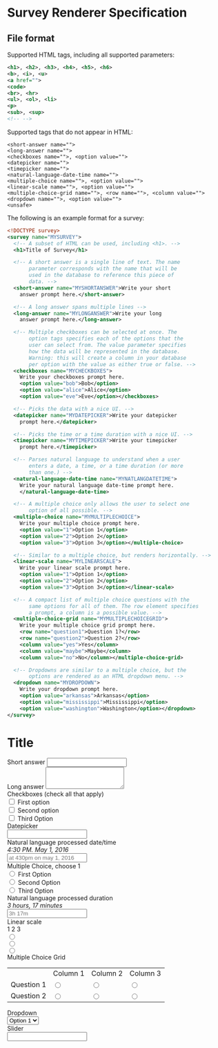 # Survey Renderer Specification

## File format

Supported HTML tags, including all supported parameters:
```xml
<h1>, <h2>, <h3>, <h4>, <h5>, <h6>
<b>, <i>, <u>
<a href="">
<code>
<br>, <hr>
<ul>, <ol>, <li>
<p>
<sub>, <sup>
<!-- -->
```

Supported tags that do not appear in HTML:
```
<short-answer name="">
<long-answer name="">
<checkboxes name="">, <option value="">
<datepicker name="">
<timepicker name="">
<natural-language-date-time name="">
<multiple-choice name="">, <option value="">
<linear-scale name="">, <option value="">
<multiple-choice-grid name="">, <row name="">, <column value="">
<dropdown name="">, <option value="">
<unsafe>
```

The following is an example format for a survey:
```xml
<!DOCTYPE survey>
<survey name="MYSURVEY">
  <!-- A subset of HTML can be used, including <h1>. -->
  <h1>Title of Survey</h1>

  <!-- A short answer is a single line of text. The name
       parameter corresponds with the name that will be
       used in the database to reference this piece of
       data. -->
  <short-answer name="MYSHORTANSWER">Write your short
    answer prompt here.</short-answer>

  <!-- A long answer spans multiple lines -->
  <long-answer name="MYLONGANSWER">Write your long
    answer prompt here.</long-answer>

  <!-- Multiple checkboxes can be selected at once. The
       option tags specifies each of the options that the
       user can select from. The value parameter specifies
       how the data will be represented in the database.
       Warning: this will create a column in your database
       per option with the value as either true or false. -->
  <checkboxes name="MYCHECKBOXES">
    Write your checkboxes prompt here.
    <option value="bob">Bob</option>
    <option value="alice">Alice</option>
    <option value="eve">Eve</option></checkboxes>

  <!-- Picks the data with a nice UI. -->
  <datepicker name="MYDATEPICKER">Write your datepicker
    prompt here.</datepicker>

  <!-- Picks the time or a time duration with a nice UI. -->
  <timepicker name="MYTIMEPICKER">Write your timepicker
    prompt here.</timepicker>

  <!-- Parses natural language to understand when a user
       enters a date, a time, or a time duration (or more
       than one.) -->
  <natural-language-date-time name="MYNATLANGDATETIME">
    Write your natural language date-time prompt here.
    </natural-language-date-time>

  <!-- A multiple choice only allows the user to select one
       option of all possible. -->
  <multiple-choice name="MYMULTIPLECHOICE">
    Write your multiple choice prompt here.
    <option value="1">Option 1</option>
    <option value="2">Option 2</option>
    <option value="3">Option 3</option></multiple-choice>

  <!-- Similar to a multiple choice, but renders horizontally. -->
  <linear-scale name="MYLINEARSCALE">
    Write your linear scale prompt here.
    <option value="1">Option 1</option>
    <option value="2">Option 2</option>
    <option value="3">Option 3</option></linear-scale>

  <!-- A compact list of multiple choice questions with the
       same options for all of them. The row element specifies
       a prompt, a column is a possible value. -->
  <multiple-choice-grid name="MYMULTIPLECHOICEGRID">
    Write your multiple choice grid prompt here.
    <row name="question1">Question 1?</row>
    <row name="question2">Question 2?</row>
    <column value="yes">Yes</column>
    <column value="maybe">Maybe</column>
    <column value="no">No</column></multiple-choice-grid>

  <!-- Dropdowns are similar to a multiple choice, but the
       options are rendered as an HTML dropdown menu. -->
  <dropdown name="MYDROPDOWN">
    Write your dropdown prompt here.
    <option value="arkansas">Arkansas</option>
    <option value="mississippi">Mississippi</option>
    <option value="washington">Washington</option></dropdown>
</survey>
```

<div class="row">
  <div class="col-md-3"></div>
  <div class="col-md-6">
    <h1>Title</h1>
  </div>
  <div class="col-md-3"></div>
</div>

<div class="row">
  <div class="col-md-3"></div>
  <div class="col-md-6">
    <label for="short-answer">Short answer</label>
    <input type="text" class="form-control" id="short-answer">
  </div>
  <div class="col-md-3"></div>
</div>

<div class="row">
  <div class="col-md-3"></div>
  <div class="col-md-6">
    <label for="long-answer">Long answer</label>
    <textarea class="form-control" rows="3" id="long-answer"></textarea>
  </div>
  <div class="col-md-3"></div>
</div>

<div class="row">
  <div class="col-md-3"></div>
  <div class="col-md-6">
    <label>Checkboxes (check all that apply)</label><br>
      <input type="checkbox" value=""> First option<br>
      <input type="checkbox" value=""> Second option<br>
      <input type="checkbox" value=""> Third Option<br>
  </div>
  <div class="col-md-3"></div>
</div>

<div class="row">
  <div class="col-md-3"></div>
  <div class="col-md-6">
    <label>Datepicker</label><br>
    <div><input type="text" class="datepicker"></div>
  </div>
  <div class="col-md-3"></div>
</div>
<div class="row">
  <div class="col-md-3"></div>
  <div class="col-md-6">
    <label for="natural-language-date-time">Natural language processed date/time</label>
    <br><i>4:30 PM. May 1, 2016</i><br>
    <input type="text" class="form-control" placeholder="at 430pm on may 1, 2016" id="natural-language-date-time">
  </div>
  <div class="col-md-3"></div>
</div>

<div class="row">
  <div class="col-md-3"></div>
  <div class="col-md-6">
    <label>Multiple Choice, choose 1</label><br>
    <input type="radio" name="multiple-choice" value=""> First Option<br>
    <input type="radio" name="multiple-choice" value=""> Second Option<br>
    <input type="radio" name="multiple-choice" value=""> Third Option
  </div>
  <div class="col-md-3"></div>
</div>

<div class="row">
  <div class="col-md-3"></div>
  <div class="col-md-6">
  <label for="natural-language-duration">Natural language processed duration</label><br>
  <i>3 hours, 17 minutes</i><br>
  <input type="text" class="form-control" placeholder="3h 17m" id="natural-language-duration">
  </div>
  <div class="col-md-3"></div>
</div>

<div class="row">
<div class="col-md-3"></div>
<div class="col-md-6">
<label>Linear scale</label><br>
<label class="linear-scale-labels"><span class="linear-scale-label">1</span><span class="linear-scale-label"> 2</span><span class="linear-scale-label"> 3</span></label><br>
 <div class="linear-scale-radio-wrapper"><input type="radio" value="1" name="linear-scale" class="linear-scale-radio"></div>
 <div class="linear-scale-radio-wrapper"> <input type="radio" value="2"  name="linear-scale" class="linear-scale-radio"> </div>
  <div class="linear-scale-radio-wrapper"><input type="radio" value="3"  name="linear-scale" class="linear-scale-radio"> </div>
</div>
<div class="col-md-3"></div>
</div>

<div class="row">
  <div class="col-md-3"></div>
  <div class="col-md-6">
  <label>Multiple Choice Grid</label>
    <table>
      <tr>
        <td class="mc-grid"></td>
        <td class="mc-grid">Column 1</td>
        <td class="mc-grid">Column 2</td>
        <td class="mc-grid">Column 3</td>
      </tr>
      <tr>
        <td class="mc-grid">Question 1</td>
        <td class="mc-grid"><input type="radio" value="1" name="row-1"></td>
        <td class="mc-grid"><input type="radio" value="2" name="row-1"></td>
        <td class="mc-grid"><input type="radio" value="3" name="row-1"></td>
      </tr>
      <tr>
        <td class="mc-grid">Question 2</td>
        <td class="mc-grid"><input type="radio" value="1" name="row-2"></td>
        <td class="mc-grid"><input type="radio" value="2" name="row-2"></td>
        <td class="mc-grid"><input type="radio" value="3" name="row-2"></td>
      </tr>          
    </table>
  </div>
  <div class="col-md-3"></div>
</div>

<div class="row">
  <div class="col-md-3"></div>
  <div class="col-md-6">
    <label>Dropdown</label><br>
    <select>
      <option value="1">Option 1</option>
      <option value="2">Option 2</option>
      <option value="3">Option 3</option>
    </select>
  </div>
  <div class="col-md-3"></div>
</div>

<div class="row">
  <div class="col-md-3"></div>
  <div class="col-md-6">
    <label>Slider</label><br>
    <input type="text" class="slider-amount" readonly>
    <div class="slider"></div>
  </div>
  <div class="col-md-3"></div>
</div>
